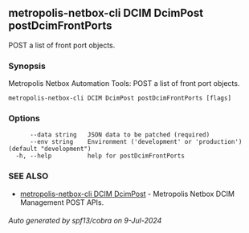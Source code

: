 ## metropolis-netbox-cli DCIM DcimPost postDcimFrontPorts

POST a list of front port objects.

### Synopsis


Metropolis Netbox Automation Tools:
  POST a list of front port objects.

```
metropolis-netbox-cli DCIM DcimPost postDcimFrontPorts [flags]
```

### Options

```
      --data string   JSON data to be patched (required)
      --env string    Environment ('development' or 'production') (default "development")
  -h, --help          help for postDcimFrontPorts
```

### SEE ALSO

* [metropolis-netbox-cli DCIM DcimPost]()	 - Metropolis Netbox DCIM Management POST APIs.

###### Auto generated by spf13/cobra on 9-Jul-2024
